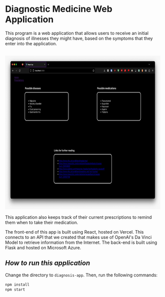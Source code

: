 # **Diagnostic Medicine Web Application**

This program is a web application that allows users to receive an initial diagnosis of illnesses they might have, based on the symptoms that they enter into the application.

<br> 

<img src="diagnosis.jpg" alt="Diagnosis" width = "900" height = "500">

<br>

This application also keeps track of their current prescriptions to remind them when to take their medication.

The front-end of this app is built using React, hosted on Vercel. This connects to an API that we created that makes use of OpenAI's Da Vinci Model to retrieve information from the Internet. The back-end is built using Flask and hosted on Microsoft Azure.

## *How to run this application*

Change the directory to  `diagnosis-app`. Then, run the following commands:

```
npm install
npm start
```
